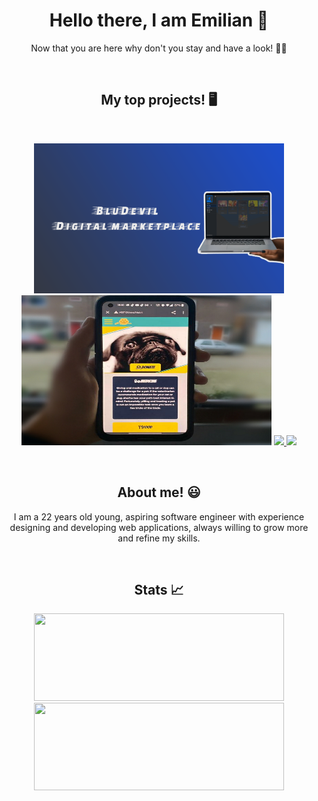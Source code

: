 <h1 align="center">Hello there, I am Emilian 👋</h1>
<p align="center">Now that you are here why don't you stay and have a look! 🤷‍♂️</p>
<br>
<h2 align="center">My top projects! 🖥️</h2>
<br>
<p align="center">
  <img width="400" height="240" src="https://github.com/AEM-F/AEM/blob/main/rep-bdv-temp.png" />
  <img width="400" height="240" src="https://github.com/AEM-F/AEM/blob/main/rep-asw-temp.jpg" />
  <a href="https://github.com/AEM-F/bludevil-digital-marketplace">
    <img src="https://github-readme-stats.vercel.app/api/pin/?username=AEM-F&repo=bludevil-digital-marketplace&theme=tokyonight" />
  </a>
  <a href="https://github.com/AEM-F/animal-shelter-website">
    <img src="https://github-readme-stats.vercel.app/api/pin/?username=AEM-F&repo=animal-shelter-website&theme=tokyonight" />
  </a>
</p>
<br>
<h2 align="center">About me! 😃</h2>
<p align="center">
I am a 22 years old young, aspiring software engineer with experience designing and developing web applications, always willing to grow more and refine my skills.
</p>
<br>
<h2 align="center"> Stats 📈</h2>
<p align="center">
  <img src="https://github-readme-stats.vercel.app/api?username=AEM-F&theme=tokyonight&show_icons=true" width="400" height="140" />
  <img src="https://github-readme-stats.vercel.app/api/top-langs/?username=AEM-F&layout=compact&theme=tokyonight" width="400" height="140" />
</p>

